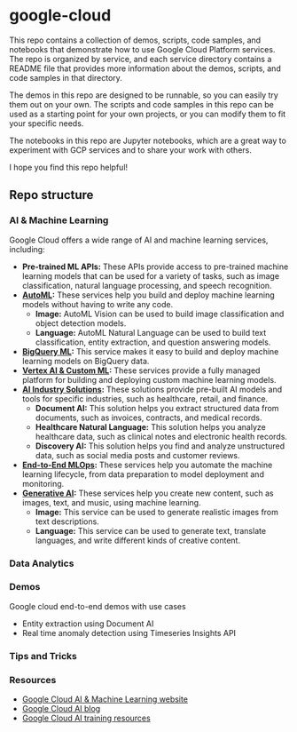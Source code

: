 # google-cloud


This repo contains a collection of demos, scripts, code samples, and notebooks that demonstrate how to use Google Cloud Platform services. The repo is organized by service, and each service directory contains a README file that provides more information about the demos, scripts, and code samples in that directory.

The demos in this repo are designed to be runnable, so you can easily try them out on your own. The scripts and code samples in this repo can be used as a starting point for your own projects, or you can modify them to fit your specific needs.

The notebooks in this repo are Jupyter notebooks, which are a great way to experiment with GCP services and to share your work with others.

I hope you find this repo helpful!


## Repo structure 


### AI & Machine Learning

Google Cloud offers a wide range of AI and machine learning services, including:

* **Pre-trained ML APIs:** These APIs provide access to pre-trained machine learning models that can be used for a variety of tasks, such as image classification, natural language processing, and speech recognition.
* **[AutoML](https://cloud.google.com/automl):** These services help you build and deploy machine learning models without having to write any code.
    * **Image:** AutoML Vision can be used to build image classification and object detection models.
    * **Language:** AutoML Natural Language can be used to build text classification, entity extraction, and question answering models.
* **[BigQuery ML](https://cloud.google.com/bigquery/docs/bqml-introduction):** This service makes it easy to build and deploy machine learning models on BigQuery data.
* **[Vertex AI & Custom ML](https://cloud.google.com/vertex-ai):** These services provide a fully managed platform for building and deploying custom machine learning models.
* **[AI Industry Solutions](https://cloud.google.com/solutions/ai):** These solutions provide pre-built AI models and tools for specific industries, such as healthcare, retail, and finance.
    * **Document AI:** This solution helps you extract structured data from documents, such as invoices, contracts, and medical records.
    * **Healthcare Natural Language:** This solution helps you analyze healthcare data, such as clinical notes and electronic health records.
    * **Discovery AI:** This solution helps you find and analyze unstructured data, such as social media posts and customer reviews.
* **[End-to-End MLOps](https://cloud.google.com/architecture/mlops-continuous-delivery-and-automation-pipelines-in-machine-learning):** These services help you automate the machine learning lifecycle, from data preparation to model deployment and monitoring.
* **[Generative AI](https://cloud.google.com/ai/generative-ai):** These services help you create new content, such as images, text, and music, using machine learning.
    * **Image:** This service can be used to generate realistic images from text descriptions.
    * **Language:** This service can be used to generate text, translate languages, and write different kinds of creative content.


### Data Analytics 


### Demos
Google cloud end-to-end demos with use cases

* Entity extraction using Document AI
* Real time anomaly detection using Timeseries Insights API


### Tips and Tricks


### Resources

* [Google Cloud AI & Machine Learning website](https://cloud.google.com/ai-platform/)
* [Google Cloud AI blog](https://cloud.google.com/blog/topics/ai)
* [Google Cloud AI training resources](https://cloud.google.com/ai-platform/training/)


